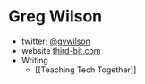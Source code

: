 # Greg Wilson

- twitter: [@gvwilson](https://twitter.com/gvwilson)
- website [third-bit.com](https://third-bit.com/)
- Writing
	- [[Teaching Tech Together]]